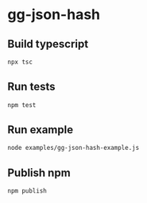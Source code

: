 # gg-json-hash

## Build typescript

```bash
npx tsc
```

## Run tests

```bash
npm test
```

## Run example

```bash
node examples/gg-json-hash-example.js
```

## Publish npm

```bash
npm publish
```
